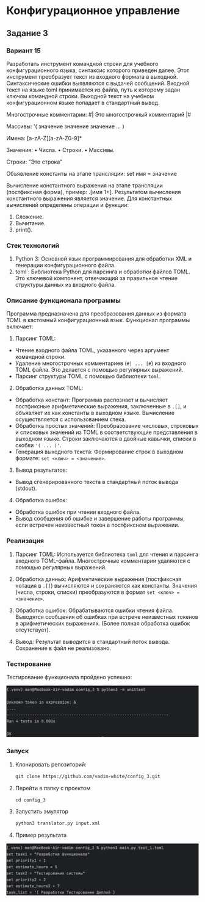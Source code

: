 # Конфигурационное управление
## Задание 3
### Вариант 15

Разработать инструмент командной строки для учебного конфигурационного
языка, синтаксис которого приведен далее. Этот инструмент преобразует текст из
входного формата в выходной. Синтаксические ошибки выявляются с выдачей
сообщений.
Входной текст на языке toml принимается из файла, путь к которому задан
ключом командной строки. Выходной текст на учебном конфигурационном
языке попадает в стандартный вывод.


Многострочные комментарии:
#|
Это многострочный
комментарий
|#



Массивы:
'( значение значение значение ... )


Имена:
[a-zA-Z][a-zA-Z0-9]*


Значения:
• Числа.
• Строки.
• Массивы.


Строки: "Это строка"


Объявление константы на этапе трансляции: set имя = значение

Вычисление константного выражения на этапе трансляции (постфиксная форма), пример: .[имя 1+].
Результатом вычисления константного выражения является значение.
Для константных вычислений определены операции и функции:
1. Сложение.
2. Вычитание.
3. print().

### Стек технологий
1.	Python 3: Основной язык программирования для обработки XML и генерации конфигурационного файла.
2. toml`: Библиотека Python для парсинга и обработки файлов TOML. Это ключевой компонент, отвечающий за правильное чтение структуры данных из входного файла.

### Описание функционала программы

Программа предназначена для преобразования данных из формата TOML в кастомный конфигурационный язык. Функционал программы включает:

1. Парсинг TOML:

* Чтение входного файла TOML, указанного через аргумент командной строки.
* Удаление многострочных комментариев (`#| ... |#`) из входного TOML файла. Это делается с помощью регулярных выражений.
* Парсинг структуры TOML с помощью библиотеки `toml`.

2. Обработка данных TOML:

* Обработка констант: Программа распознает и вычисляет постфиксные арифметические выражения, заключенные в `.[]`, и объявляет их как константы в выходном языке. Вычисление осуществляется с использованием стека.
* Обработка простых значений: Преобразование числовых, строковых и списковых значений из TOML в соответствующие представления в выходном языке. Строки заключаются в двойные кавычки, списки в скобки `'( ... )'`.
* Генерация выходного текста: Формирование строк в выходном формате: `set <ключ> = <значение>`.

3. Вывод результатов:

* Вывод сгенерированного текста в стандартный поток вывода (stdout).
4. Обработка ошибок:

* Обработка ошибок при чтении входного файла.
* Вывод сообщения об ошибке и завершение работы программы, если встречен неизвестный токен в постфиксном выражении.

### Реализация

1. Парсинг TOML: Используется библиотека `toml` для чтения и парсинга входного TOML-файла. Многострочные комментарии удаляются с помощью регулярных выражений.

2. Обработка данных: Арифметические выражения (постфиксная нотация в `.[]`) вычисляются и сохраняются как константы. Значения (числа, строки, списки) преобразуются в формат `set <ключ> = <значение>`.

3. Обработка ошибок: Обрабатываются ошибки чтения файла. Выводятся сообщения об ошибках при встрече неизвестных токенов в арифметических выражениях. (Более полная обработка ошибок отсутствует).

4. Вывод: Результат выводится в стандартный поток вывода. Сохранение в файл не реализовано.

### Тестирование
Тестирование функционала пройдено успешно:

![alt text](<./images_tests/unittests.png>)



### Запуск
1. Клонировать репозиторий:

   ```html
   git clone https://github.com/vadim-white/config_3.git
   ```

2. Перейти в папку с проектом
   
   ```html
   cd config_3
   ```

3. Запустить эмулятор
   
   ```html
   python3 translator.py input.xml
   ```

4. Пример результата

![alt text](<./images_tests/test_1.png>)


